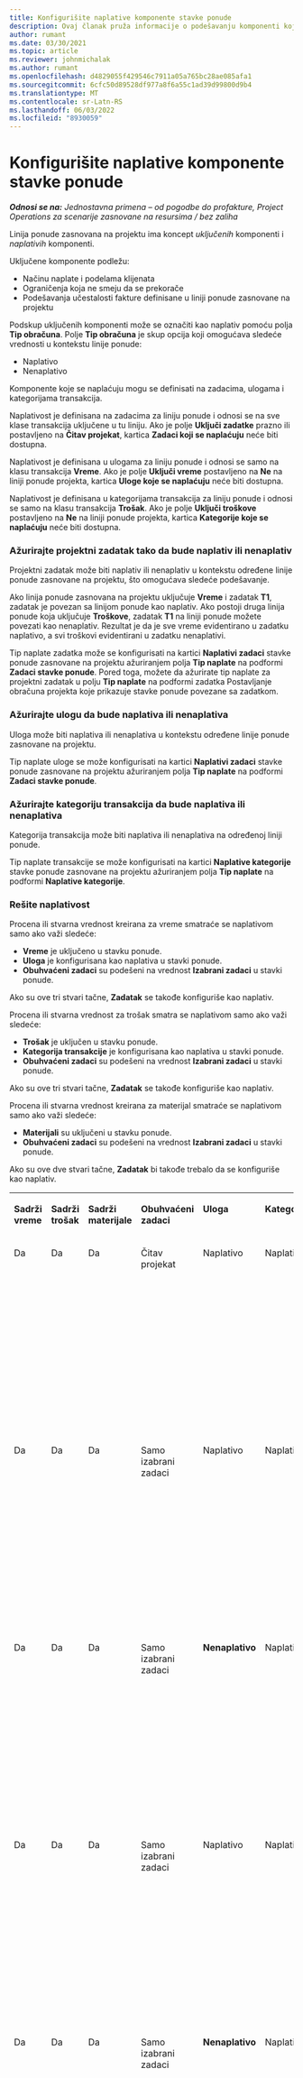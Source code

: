 ```yaml
---
title: Konfigurišite naplative komponente stavke ponude
description: Ovaj članak pruža informacije o podešavanju komponenti koje se naplaćuju i koje se ne naplaćuju u redu ponude zasnovane na projektu.
author: rumant
ms.date: 03/30/2021
ms.topic: article
ms.reviewer: johnmichalak
ms.author: rumant
ms.openlocfilehash: d4829055f429546c7911a05a765bc28ae085afa1
ms.sourcegitcommit: 6cfc50d89528df977a8f6a55c1ad39d99800d9b4
ms.translationtype: MT
ms.contentlocale: sr-Latn-RS
ms.lasthandoff: 06/03/2022
ms.locfileid: "8930059"
---
```

# <a name="configure-the-chargeable-components-of-a-quote-line"></a>Konfigurišite naplative komponente stavke ponude 

_**Odnosi se na:** Jednostavna primena – od pogodbe do profakture, Project Operations za scenarije zasnovane na resursima / bez zaliha_

Linija ponude zasnovana na projektu ima koncept *uključenih* komponenti i *naplativih* komponenti.

Uključene komponente podležu:

  - Načinu naplate i podelama klijenata
  - Ograničenja koja ne smeju da se prekorače 
  - Podešavanja učestalosti fakture definisane u liniji ponude zasnovane na projektu

Podskup uključenih komponenti može se označiti kao naplativ pomoću polja **Tip obračuna**. Polje **Tip obračuna** je skup opcija koji omogućava sledeće vrednosti u kontekstu linije ponude:

  - Naplativo
  - Nenaplativo

Komponente koje se naplaćuju mogu se definisati na zadacima, ulogama i kategorijama transakcija.

Naplativost je definisana na zadacima za liniju ponude i odnosi se na sve klase transakcija uključene u tu liniju. Ako je polje **Uključi zadatke** prazno ili postavljeno na **Čitav projekat**, kartica **Zadaci koji se naplaćuju** neće biti dostupna.

Naplativost je definisana u ulogama za liniju ponude i odnosi se samo na klasu transakcija **Vreme**. Ako je polje **Uključi vreme** postavljeno na **Ne** na liniji ponude projekta, kartica **Uloge koje se naplaćuju** neće biti dostupna.

Naplativost je definisana u kategorijama transakcija za liniju ponude i odnosi se samo na klasu transakcija **Trošak**. Ako je polje **Uključi troškove** postavljeno na **Ne** na liniji ponude projekta, kartica **Kategorije koje se naplaćuju** neće biti dostupna.

### <a name="update-a-project-task-to-be-chargeable-or-non-chargeable"></a>Ažurirajte projektni zadatak tako da bude naplativ ili nenaplativ

Projektni zadatak može biti naplativ ili nenaplativ u kontekstu određene linije ponude zasnovane na projektu, što omogućava sledeće podešavanje.

Ako linija ponude zasnovana na projektu uključuje **Vreme** i zadatak **T1**, zadatak je povezan sa linijom ponude kao naplativ. Ako postoji druga linija ponude koja uključuje **Troškove**, zadatak **T1** na liniji ponude možete povezati kao nenaplativ. Rezultat je da je sve vreme evidentirano u zadatku naplativo, a svi troškovi evidentirani u zadatku nenaplativi.

Tip naplate zadatka može se konfigurisati na kartici **Naplativi zadaci** stavke ponude zasnovane na projektu ažuriranjem polja **Tip naplate** na podformi **Zadaci stavke ponude**. Pored toga, možete da ažurirate tip naplate za projektni zadatak u polju **Tip naplate** na podformi zadatka Postavljanje obračuna projekta koje prikazuje stavke ponude povezane sa zadatkom.

### <a name="update-a-role-to-be-chargeable-or-non-chargeable"></a>Ažurirajte ulogu da bude naplativa ili nenaplativa

Uloga može biti naplativa ili nenaplativa u kontekstu određene linije ponude zasnovane na projektu.

Tip naplate uloge se može konfigurisati na kartici **Naplativi zadaci** stavke ponude zasnovane na projektu ažuriranjem polja **Tip naplate** na podformi **Zadaci stavke ponude**.

### <a name="update-a-transaction-category-to-be-chargeable-or-non-chargeable"></a>Ažurirajte kategoriju transakcija da bude naplativa ili nenaplativa

Kategorija transakcija može biti naplativa ili nenaplativa na određenoj liniji ponude.

Tip naplate transakcije se može konfigurisati na kartici **Naplative kategorije** stavke ponude zasnovane na projektu ažuriranjem polja **Tip naplate** na podformi **Naplative kategorije**.

### <a name="resolve-chargeability"></a>Rešite naplativost
Procena ili stvarna vrednost kreirana za vreme smatraće se naplativom samo ako važi sledeće:

   - **Vreme** je uključeno u stavku ponude.
   - **Uloga** je konfigurisana kao naplativa u stavki ponude.
   - **Obuhvaćeni zadaci** su podešeni na vrednost **Izabrani zadaci** u stavki ponude. 

Ako su ove tri stvari tačne, **Zadatak** se takođe konfiguriše kao naplativ. 

Procena ili stvarna vrednost za trošak smatra se naplativom samo ako važi sledeće: 

   - **Trošak** je uključen u stavku ponude.
   - **Kategorija transakcije** je konfigurisana kao naplativa u stavki ponude.
   - **Obuhvaćeni zadaci** su podešeni na vrednost **Izabrani zadaci** u stavki ponude.

Ako su ove tri stvari tačne, **Zadatak** se takođe konfiguriše kao naplativ. 

Procena ili stvarna vrednost kreirana za materijal smatraće se naplativom samo ako važi sledeće:

   - **Materijali** su uključeni u stavku ponude.
   - **Obuhvaćeni zadaci** su podešeni na vrednost **Izabrani zadaci** u stavki ponude.

Ako su ove dve stvari tačne, **Zadatak** bi takođe trebalo da se konfiguriše kao naplativ. 


<table border="0" cellspacing="0" cellpadding="0">
    <tbody>
        <tr>
            <td width="70" valign="top">
                <p>
                    <strong>Sadrži vreme</strong>
                </p>
            </td>
            <td width="78" valign="top">
                <p>
                    <strong>Sadrži trošak</strong>
                    <strong></strong>
                </p>
            </td>
            <td width="63" valign="top">
                <p>
                    <strong>Sadrži materijale</strong>
                    <strong></strong>
                </p>
            </td>
            <td width="75" valign="top">
                <p>
                    <strong>Obuhvaćeni zadaci</strong>
                    <strong></strong>
                </p>
            </td>
            <td width="65" valign="top">
                <p>
                    <strong>Uloga</strong>
                    <strong></strong>
                </p>
            </td>
            <td width="70" valign="top">
                <p>
                    <strong>Kategorija</strong>
                    <strong></strong>
                </p>
            </td>
            <td width="65" valign="top">
                <p>
                    <strong>Zadatak</strong>
                    <strong></strong>
                </p>
            </td>
            <td width="350" valign="top">
                <p>
                    <strong>Uticaj naplativosti</strong>
                </p>
            </td>
        </tr>
        <tr>
            <td width="70" valign="top">
                <p>
Da </p>
            </td>
            <td width="78" valign="top">
                <p>
Da </p>
            </td>
            <td width="63" valign="top">
                <p>
Da </p>
            </td>
            <td width="75" valign="top">
                <p>
Čitav projekat </p>
            </td>
            <td width="65" valign="top">
                <p>
Naplativo </p>
            </td>
            <td width="70" valign="top">
                <p>
Naplativo </p>
            </td>
            <td width="65" valign="top">
                <p>
Ne može da se podesi </p>
            </td>
            <td width="350" valign="top">
                <p>
Obračun u stvarnom vremenu: Naplativo </p>
                <p>
Tip obračuna na stvarnom trošku: Naplativo </p>
                <p>
Tip obračuna na stvarnom materijalu: Naplativo </p>
            </td>
        </tr>
        <tr>
            <td width="70" valign="top">
                <p>
Da </p>
            </td>
            <td width="78" valign="top">
                <p>
Da </p>
            </td>
            <td width="63" valign="top">
                <p>
Da </p>
            </td>
            <td width="75" valign="top">
                <p>
Samo izabrani zadaci </p>
            </td>
            <td width="65" valign="top">
                <p>
Naplativo </p>
            </td>
            <td width="70" valign="top">
                <p>
Naplativo </p>
            </td>
            <td width="65" valign="top">
                <p>
Naplativo </p>
            </td>
            <td width="350" valign="top">
                <p>
Obračun u stvarnom vremenu: Naplativo </p>
                <p>
Tip obračuna na stvarnom trošku: Naplativo </p>
                <p>
Tip obračuna na stvarnom materijalu: Naplativo </p>
            </td>
        </tr>
        <tr>
            <td width="70" valign="top">
                <p>
Da </p>
            </td>
            <td width="78" valign="top">
                <p>
Da </p>
            </td>
            <td width="63" valign="top">
                <p>
Da </p>
            </td>
            <td width="75" valign="top">
                <p>
Samo izabrani zadaci </p>
            </td>
            <td width="65" valign="top">
                <p>
                    <strong>Nenaplativo</strong>
                </p>
            </td>
            <td width="70" valign="top">
                <p>
Naplativo </p>
            </td>
            <td width="65" valign="top">
                <p>
Naplativo </p>
            </td>
            <td width="350" valign="top">
                <p>
Obračun u stvarnom vremenu: <strong>Nenaplativo</strong>
                </p>
                <p>
Tip obračuna na stvarnom trošku: Naplativo </p>
                <p>
Tip obračuna na stvarnom materijalu: Naplativo </p>
            </td>
        </tr>
        <tr>
            <td width="70" valign="top">
                <p>
Da </p>
            </td>
            <td width="78" valign="top">
                <p>
Da </p>
            </td>
            <td width="63" valign="top">
                <p>
Da </p>
            </td>
            <td width="75" valign="top">
                <p>
Samo izabrani zadaci </p>
            </td>
            <td width="65" valign="top">
                <p>
Naplativo </p>
            </td>
            <td width="70" valign="top">
                <p>
Naplativo </p>
            </td>
            <td width="65" valign="top">
                <p>
                    <strong>Nenaplativo</strong>
                </p>
            </td>
            <td width="350" valign="top">
                <p>
Obračun u stvarnom vremenu: <strong>Nenaplativo</strong>
                </p>
                <p>
Tip obračuna na stvarnom trošku: <strong>Nenaplativo</strong>
                </p>
                <p>
Tip obračuna na stvarnom materijalu: <strong>Nenaplativo</strong>
                </p>
            </td>
        </tr>
        <tr>
            <td width="70" valign="top">
                <p>
Da </p>
            </td>
            <td width="78" valign="top">
                <p>
Da </p>
            </td>
            <td width="63" valign="top">
                <p>
Da </p>
            </td>
            <td width="75" valign="top">
                <p>
Samo izabrani zadaci </p>
            </td>
            <td width="65" valign="top">
                <p>
                    <strong>Nenaplativo</strong>
                </p>
            </td>
            <td width="70" valign="top">
                <p>
Naplativo </p>
            </td>
            <td width="65" valign="top">
                <p>
                    <strong>Nenaplativo</strong>
                </p>
            </td>
            <td width="350" valign="top">
                <p>
Obračun u stvarnom vremenu: <strong>Nenaplativo</strong>
                </p>
                <p>
Tip obračuna na stvarnom trošku: <strong>Nenaplativo</strong>
                </p>
                <p>
Tip obračuna na stvarnom materijalu: <strong> Nenaplativo</strong>
                </p>
            </td>
        </tr>
        <tr>
            <td width="70" valign="top">
                <p>
Da </p>
            </td>
            <td width="78" valign="top">
                <p>
Da </p>
            </td>
            <td width="63" valign="top">
                <p>
Da </p>
            </td>
            <td width="75" valign="top">
                <p>
Samo izabrani zadaci </p>
            </td>
            <td width="65" valign="top">
                <p>
                    <strong>Nenaplativo</strong>
                </p>
            </td>
            <td width="70" valign="top">
                <p>
                    <strong>Nenaplativo</strong>
                </p>
            </td>
            <td width="65" valign="top">
                <p>
Naplativo </p>
            </td>
            <td width="350" valign="top">
                <p>
Obračun u stvarnom vremenu: <strong>Nenaplativo</strong>
                </p>
                <p>
Tip obračuna na stvarnom trošku: <strong> Nenaplativo</strong>
                </p>
                <p>
Tip obračuna na stvarnom materijalu: Naplativo </p>
            </td>
        </tr>
        <tr>
            <td width="70" valign="top">
                <p>
                    <strong>No</strong>
                </p>
            </td>
            <td width="78" valign="top">
                <p>
Da </p>
            </td>
            <td width="63" valign="top">
                <p>
Da </p>
            </td>
            <td width="75" valign="top">
                <p>
Čitav projekat </p>
            </td>
            <td width="65" valign="top">
                <p>
Ne može da se podesi </p>
            </td>
            <td width="70" valign="top">
                <p>
                    <strong>Naplativo</strong>
                </p>
            </td>
            <td width="65" valign="top">
                <p>
Ne može da se podesi </p>
            </td>
            <td width="350" valign="top">
                <p>
Obračun u stvarnom vremenu: <strong>Nije dostupno</strong>
                </p>
                <p>
Tip obračuna na stvarnom trošku: Naplativo </p>
                <p>
Tip obračuna na stvarnom materijalu: Naplativo </p>
            </td>
        </tr>
        <tr>
            <td width="70" valign="top">
                <p>
                    <strong>No</strong>
                </p>
            </td>
            <td width="78" valign="top">
                <p>
Da </p>
            </td>
            <td width="63" valign="top">
                <p>
Da </p>
            </td>
            <td width="75" valign="top">
                <p>
Čitav projekat </p>
            </td>
            <td width="65" valign="top">
                <p>
Ne može da se podesi </p>
            </td>
            <td width="70" valign="top">
                <p>
                    <strong>Nenaplativo</strong>
                </p>
            </td>
            <td width="65" valign="top">
                <p>
Ne može da se podesi </p>
            </td>
            <td width="350" valign="top">
                <p>
Obračun u stvarnom vremenu: <strong>Nije dostupno</strong>
                </p>
                <p>
Tip obračuna na stvarnom trošku: <strong> Nenaplativo</strong>
                </p>
                <p>
Tip obračuna na stvarnom materijalu: Naplativo </p>
            </td>
        </tr>
        <tr>
            <td width="70" valign="top">
                <p>
Da </p>
            </td>
            <td width="78" valign="top">
                <p>
                    <strong>No</strong>
                </p>
            </td>
            <td width="63" valign="top">
                <p>
Da </p>
            </td>
            <td width="75" valign="top">
                <p>
Čitav projekat </p>
            </td>
            <td width="65" valign="top">
                <p>
Naplativo </p>
            </td>
            <td width="70" valign="top">
                <p>
Ne može da se podesi </p>
            </td>
            <td width="65" valign="top">
                <p>
Ne može da se podesi </p>
            </td>
            <td width="350" valign="top">
                <p>
Obračun u stvarnom vremenu: Naplativo </p>
                <p>
Tip obračuna na stvarnom trošku: <strong>Nije dostupno</strong>
                </p>
                <p>
Tip obračuna na stvarnom materijalu: Naplativo </p>
            </td>
        </tr>
        <tr>
            <td width="70" valign="top">
                <p>
Da </p>
            </td>
            <td width="78" valign="top">
                <p>
                    <strong>No</strong>
                </p>
            </td>
            <td width="63" valign="top">
                <p>
Da </p>
            </td>
            <td width="75" valign="top">
                <p>
Čitav projekat </p>
            </td>
            <td width="65" valign="top">
                <p>
                    <strong>Nenaplativo</strong>
                </p>
            </td>
            <td width="70" valign="top">
                <p>
Ne može da se podesi </p>
            </td>
            <td width="65" valign="top">
                <p>
Ne može da se podesi </p>
            </td>
            <td width="350" valign="top">
                <p>
Obračun u stvarnom vremenu: <strong>Nenaplativo</strong>
                </p>
                <p>
Tip obračuna na stvarnom trošku: <strong>Nije dostupno</strong>
                </p>
                <p>
Tip obračuna na stvarnom materijalu: Naplativo </p>
            </td>
        </tr>
        <tr>
            <td width="70" valign="top">
                <p>
Da </p>
            </td>
            <td width="78" valign="top">
                <p>
Da </p>
            </td>
            <td width="63" valign="top">
                <p>
                    <strong>No</strong>
                </p>
            </td>
            <td width="75" valign="top">
                <p>
Čitav projekat </p>
            </td>
            <td width="65" valign="top">
                <p>
Naplativo </p>
            </td>
            <td width="70" valign="top">
                <p>
Naplativo </p>
            </td>
            <td width="65" valign="top">
                <p>
Ne može da se podesi </p>
            </td>
            <td width="350" valign="top">
                <p>
Obračun u stvarnom vremenu: Naplativo </p>
                <p>
Tip obračuna na stvarnom trošku: Naplativo </p>
                <p>
Tip obračuna na stvarnom materijalu: <strong> Nije dostupno</strong>
                </p>
            </td>
        </tr>
        <tr>
            <td width="70" valign="top">
                <p>
Da </p>
            </td>
            <td width="78" valign="top">
                <p>
Da </p>
            </td>
            <td width="63" valign="top">
                <p>
                    <strong>No</strong>
                </p>
            </td>
            <td width="75" valign="top">
                <p>
Čitav projekat </p>
            </td>
            <td width="65" valign="top">
                <p>
                    <strong>Nenaplativo</strong>
                </p>
            </td>
            <td width="70" valign="top">
                <p>
                    <strong>Nenaplativo</strong>
                </p>
            </td>
            <td width="65" valign="top">
                <p>
Ne može da se podesi </p>
            </td>
            <td width="350" valign="top">
                <p>
Obračun u stvarnom vremenu: <strong>Nenaplativo</strong>
                </p>
                <p>
Tip obračuna na stvarnom trošku:<strong> Nenaplativo </strong>
                </p>
                <p>
Tip obračuna na stvarnom materijalu:<strong> Nije dostupno</strong>
                </p>
            </td>
        </tr>
    </tbody>
</table>



[!INCLUDE[footer-include](../../includes/footer-banner.md)]
